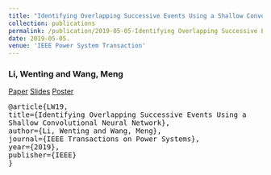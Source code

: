 ```yaml
---
title: "Identifying Overlapping Successive Events Using a Shallow Convolutional Neural Network"
collection: publications
permalink: /publication/2019-05-05-Identifying Overlapping Successive Events Using a Shallow Convolutional Neural Network
date: 2019-05-05. 
venue: 'IEEE Power System Transaction'  
--- 
```

### Li, Wenting and Wang, Meng
[Paper](http://Wendy0601.github.io/files/main.pdf)
[Slides](http://Wendy0601.github.io/files/IOSE.pdf)
[Poster](http://Wendy0601.github.io/files/Poster_Identificaiton_overlapping.pdf) 
<pre>
@article{LW19,
title={Identifying Overlapping Successive Events Using a
Shallow Convolutional Neural Network},
author={Li, Wenting and Wang, Meng},
journal={IEEE Transactions on Power Systems},
year={2019},
publisher={IEEE}
}
</pre>
